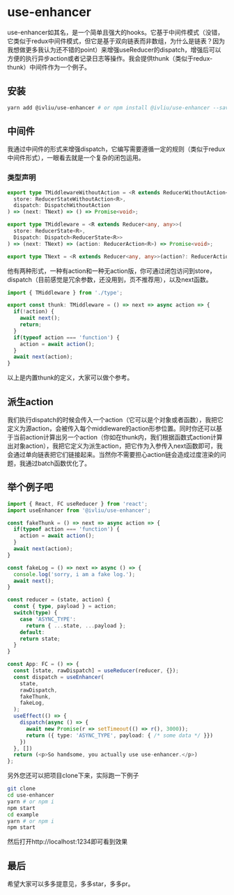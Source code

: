 # use-enhancer

use-enhancer如其名，是一个简单且强大的hooks。它基于中间件模式（没错，它类似于redux中间件模式，但它是基于双向链表而非数组，为什么是链表？因为我想做更多我认为还不错的point）来增强useReducer的dispatch，增强后可以方便的执行异步action或者记录日志等操作。我会提供thunk（类似于redux-thunk）中间件作为一个例子。

## 安装

```bash
yarn add @ivliu/use-enhancer # or npm install @ivliu/use-enhancer --save
```

## 中间件

我通过中间件的形式来增强dispatch，它编写需要遵循一定的规则（类似于redux中间件形式），一眼看去就是一个复杂的闭包运用。

###  类型声明
```typescript
export type TMiddlewareWithoutAction = <R extends ReducerWithoutAction<any>>(
  store: ReducerStateWithoutAction<R>, 
  dispatch: DispatchWithoutAction
) => (next: TNext) => () => Promise<void>;

export type TMiddleware = <R extends Reducer<any, any>>(
  store: ReducerState<R>, 
  Dispatch: Dispatch<ReducerState<R>>
) => (next: TNext) => (action: ReducerAction<R>) => Promise<void>;

export type TNext = <R extends Reducer<any, any>>(action?: ReducerAction<R>) => Promise<void>;
```

他有两种形式，一种有action和一种无action版，你可通过闭包访问到store，dispatch（目前感觉是冗余参数，还没用到，页不推荐用），以及next函数。

```typescript
import { TMiddleware } from './type';

export const thunk: TMiddleware = () => next => async action => {
  if(!action) {
    await next();
    return;
  }
  if(typeof action === 'function') {
    action = await action();
  }
  await next(action);
}
```

以上是内置thunk的定义，大家可以做个参考。

## 派生action

我们执行dispatch的时候会传入一个action（它可以是个对象或者函数），我把它定义为源action，会被传入每个middleware的action形参位置。同时你还可以基于当前action计算出另一个action（你如在thunk内，我们根据函数式action计算出对象action），我把它定义为派生action，把它作为入参传入next函数即可，我会通过单向链表把它们链接起来。当然你不需要担心action链会造成过度渲染的问题，我通过batch函数优化了。

## 举个例子吧

```typescript
import { React, FC useReducer } from 'react';
import useEnhancer from '@ivliu/use-enhancer';

const fakeThunk = () => next => async action => {
  if(typeof action === 'function') {
    action = await action();
  }
  await next(action);
}

const fakeLog = () => next => async () => {
  console.log('sorry, i am a fake log.');
  await next();
}

const reducer = (state, action) {
  const { type, payload } = action;
  switch(type) {
    case 'ASYNC_TYPE':
      return { ...state, ...payload };
    default: 
    return state;
  }
}

const App: FC = () => {
  const [state, rawDispatch] = useReducer(reducer, {});
  const dispatch = useEnhancer(
    state,
    rawDispatch,
    fakeThunk,
    fakeLog,
  );
  useEffect(() => {
    dispatch(async () => {
      await new Promise(r => setTimeout(() => r(), 3000));
      return ({ type: 'ASYNC_TYPE', payload: { /* some data */ }})
    })
  }, [])
  return (<p>So handsome, you actually use use-enhancer.</p>)
};
```

另外您还可以把项目clone下来，实际跑一下例子

```bash
git clone 
cd use-enhancer
yarn # or npm i
npm start
cd example
yarn # or npm i
npm start
```
然后打开http://localhost:1234即可看到效果

## 最后
希望大家可以多多提意见，多多star，多多pr。